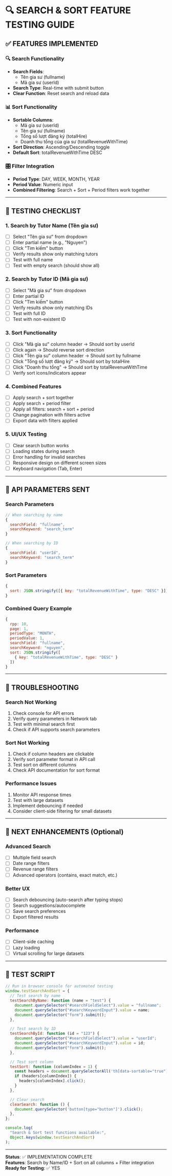# 🔍 SEARCH & SORT FEATURE TESTING GUIDE

## ✅ FEATURES IMPLEMENTED

### 🔍 Search Functionality

- **Search Fields**:
  - Tên gia sư (fullname)
  - Mã gia sư (userId)
- **Search Type**: Real-time with submit button
- **Clear Function**: Reset search and reload data

### 📊 Sort Functionality

- **Sortable Columns**:
  - Mã gia sư (userId)
  - Tên gia sư (fullname)
  - Tổng số lượt đăng ký (totalHire)
  - Doanh thu tổng của gia sư (totalRevenueWithTime)
- **Sort Direction**: Ascending/Descending toggle
- **Default Sort**: totalRevenueWithTime DESC

### 🎛️ Filter Integration

- **Period Type**: DAY, WEEK, MONTH, YEAR
- **Period Value**: Numeric input
- **Combined Filtering**: Search + Sort + Period filters work together

---

## 🧪 TESTING CHECKLIST

### 1. Search by Tutor Name (Tên gia sư)

- [ ] Select "Tên gia sư" from dropdown
- [ ] Enter partial name (e.g., "Nguyen")
- [ ] Click "Tìm kiếm" button
- [ ] Verify results show only matching tutors
- [ ] Test with full name
- [ ] Test with empty search (should show all)

### 2. Search by Tutor ID (Mã gia sư)

- [ ] Select "Mã gia sư" from dropdown
- [ ] Enter partial ID
- [ ] Click "Tìm kiếm" button
- [ ] Verify results show only matching IDs
- [ ] Test with full ID
- [ ] Test with non-existent ID

### 3. Sort Functionality

- [ ] Click "Mã gia sư" column header → Should sort by userId
- [ ] Click again → Should reverse sort direction
- [ ] Click "Tên gia sư" column header → Should sort by fullname
- [ ] Click "Tổng số lượt đăng ký" → Should sort by totalHire
- [ ] Click "Doanh thu tổng" → Should sort by totalRevenueWithTime
- [ ] Verify sort icons/indicators appear

### 4. Combined Features

- [ ] Apply search + sort together
- [ ] Apply search + period filter
- [ ] Apply all filters: search + sort + period
- [ ] Change pagination with filters active
- [ ] Export data with filters applied

### 5. UI/UX Testing

- [ ] Clear search button works
- [ ] Loading states during search
- [ ] Error handling for invalid searches
- [ ] Responsive design on different screen sizes
- [ ] Keyboard navigation (Tab, Enter)

---

## 🔧 API PARAMETERS SENT

### Search Parameters

```javascript
// When searching by name
{
  searchField: "fullname",
  searchKeyword: "search_term"
}

// When searching by ID
{
  searchField: "userId",
  searchKeyword: "search_term"
}
```

### Sort Parameters

```javascript
{
  sort: JSON.stringify([{ key: "totalRevenueWithTime", type: "DESC" }]);
}
```

### Combined Query Example

```javascript
{
  rpp: 10,
  page: 1,
  periodType: "MONTH",
  periodValue: 1,
  searchField: "fullname",
  searchKeyword: "nguyen",
  sort: JSON.stringify([
    { key: "totalRevenueWithTime", type: "DESC" }
  ])
}
```

---

## 🐛 TROUBLESHOOTING

### Search Not Working

1. Check console for API errors
2. Verify query parameters in Network tab
3. Test with minimal search first
4. Check if API supports search parameters

### Sort Not Working

1. Check if column headers are clickable
2. Verify sort parameter format in API call
3. Test sort on different columns
4. Check API documentation for sort format

### Performance Issues

1. Monitor API response times
2. Test with large datasets
3. Implement debouncing if needed
4. Consider client-side filtering for small datasets

---

## 🚀 NEXT ENHANCEMENTS (Optional)

### Advanced Search

- [ ] Multiple field search
- [ ] Date range filters
- [ ] Revenue range filters
- [ ] Advanced operators (contains, exact match, etc.)

### Better UX

- [ ] Search debouncing (auto-search after typing stops)
- [ ] Search suggestions/autocomplete
- [ ] Save search preferences
- [ ] Export filtered results

### Performance

- [ ] Client-side caching
- [ ] Lazy loading
- [ ] Virtual scrolling for large datasets

---

## 📝 TEST SCRIPT

```javascript
// Run in browser console for automated testing
window.testSearchAndSort = {
  // Test search by name
  testSearchByName: function (name = "test") {
    document.querySelector("#searchFieldSelect").value = "fullname";
    document.querySelector("#searchKeywordInput").value = name;
    document.querySelector("form").submit();
  },

  // Test search by ID
  testSearchById: function (id = "123") {
    document.querySelector("#searchFieldSelect").value = "userId";
    document.querySelector("#searchKeywordInput").value = id;
    document.querySelector("form").submit();
  },

  // Test sort column
  testSort: function (columnIndex = 1) {
    const headers = document.querySelectorAll('th[data-sortable="true"]');
    if (headers[columnIndex]) {
      headers[columnIndex].click();
    }
  },

  // Clear search
  clearSearch: function () {
    document.querySelector('button[type="button"]').click();
  },
};

console.log(
  "Search & Sort test functions available:",
  Object.keys(window.testSearchAndSort)
);
```

---

**Status**: ✅ IMPLEMENTATION COMPLETE  
**Features**: Search by Name/ID + Sort on all columns + Filter integration  
**Ready for Testing**: ✅ YES
